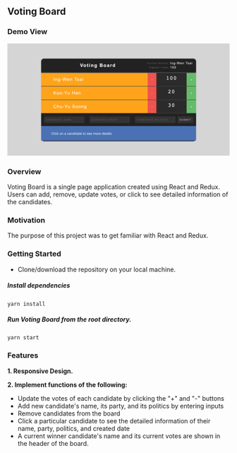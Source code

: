 ## Voting Board

### Demo View
![](/demo.png)

### Overview
Voting Board is a single page application created using React and Redux. Users can add, remove, update votes, or click to see detailed information of the candidates.

### Motivation

The purpose of this project was to get familiar with React and Redux. 


### Getting Started

- Clone/download the repository on your local machine.

##### Install dependencies

`yarn install`

##### Run Voting Board from the root directory.

`yarn start`

### Features

**1. Responsive Design.**

**2. Implement functions of the following:**
- Update the votes of each candidate by clicking the "+" and "-" buttons
- Add new candidate's name, its party, and its politics by entering inputs
- Remove candidates from the board
- Click a particular candidate to see the detailed information of their name, party, politics, and created date
- A current winner candidate's name and its current votes are shown in the header of the board.


